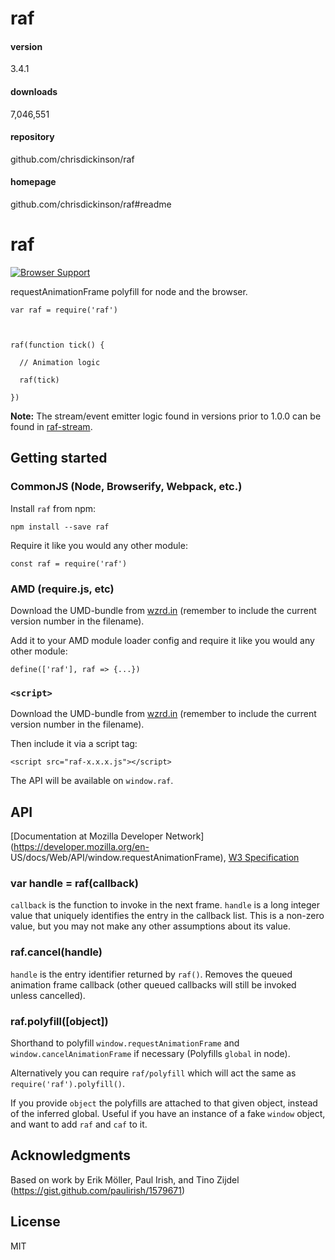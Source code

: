 
# raf 


#### version
3.4.1  


#### downloads
7,046,551 


#### repository
github.com/chrisdickinson/raf 


#### homepage
github.com/chrisdickinson/raf#readme 






# raf

[![Browser
Support](http://ci.testling.com/chrisdickinson/raf.png)](http://ci.testling.com/chrisdickinson/raf)

requestAnimationFrame polyfill for node and the browser.

    
    
    var raf = require('raf')
    
     
    
    raf(function tick() {
    
      // Animation logic
    
      raf(tick)
    
    })

**Note:** The stream/event emitter logic found in versions prior to 1.0.0 can
be found in [raf-stream](https://www.npmjs.org/package/raf-stream).

## Getting started

### CommonJS (Node, Browserify, Webpack, etc.)

Install `raf` from npm:

    
    
    npm install --save raf

Require it like you would any other module:

    
    
    const raf = require('raf')

### AMD (require.js, etc)

Download the UMD-bundle from [wzrd.in](https://wzrd.in/standalone/raf@latest)
(remember to include the current version number in the filename).

Add it to your AMD module loader config and require it like you would any
other module:

    
    
    define(['raf'], raf => {...})

### `<script>`

Download the UMD-bundle from [wzrd.in](https://wzrd.in/standalone/raf@latest)
(remember to include the current version number in the filename).

Then include it via a script tag:

    
    
    <script src="raf-x.x.x.js"></script>

The API will be available on `window.raf`.

## API

[Documentation at Mozilla Developer Network](https://developer.mozilla.org/en-
US/docs/Web/API/window.requestAnimationFrame), [W3
Specification](http://www.w3.org/TR/animation-timing/#requestAnimationFrame)

### var handle = raf(callback)

`callback` is the function to invoke in the next frame. `handle` is a long
integer value that uniquely identifies the entry in the callback list. This is
a non-zero value, but you may not make any other assumptions about its value.

### raf.cancel(handle)

`handle` is the entry identifier returned by `raf()`. Removes the queued
animation frame callback (other queued callbacks will still be invoked unless
cancelled).

### raf.polyfill([object])

Shorthand to polyfill `window.requestAnimationFrame` and
`window.cancelAnimationFrame` if necessary (Polyfills `global` in node).

Alternatively you can require `raf/polyfill` which will act the same as
`require('raf').polyfill()`.

If you provide `object` the polyfills are attached to that given object,
instead of the inferred global. Useful if you have an instance of a fake
`window` object, and want to add `raf` and `caf` to it.

## Acknowledgments

Based on work by Erik Möller, Paul Irish, and Tino Zijdel
(https://gist.github.com/paulirish/1579671)

## License

MIT





            